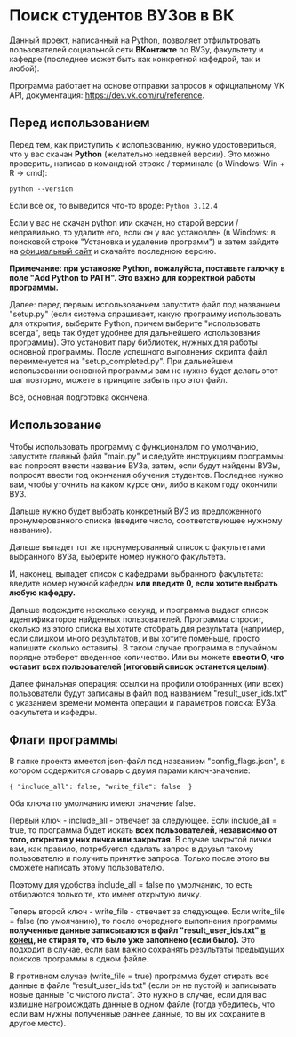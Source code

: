 # Поиск студентов ВУЗов в ВК
Данный проект, написанный на Python, позволяет отфильтровать пользователей социальной сети **ВКонтакте** по ВУЗу, факультету и кафедре (последнее может быть как конкретной кафедрой, так и любой). 

Программа работает на основе отправки запросов к официальному VK API, документация: https://dev.vk.com/ru/reference.

## Перед использованием
Перед тем, как приступить к использованию, нужно удостовериться, что у вас скачан **Python** (желательно недавней версии). Это можно проверить, написав в командной строке / терминале (в Windows: Win + R -> cmd):

`python --version`

Если всё ок, то выведится что-то вроде:
`Python 3.12.4`

Если у вас не скачан python или скачан, но старой версии / неправильно, то удалите его, если он у вас установлен  (в Windows: в поисковой строке "Установка и удаление программ") и затем зайдите на [официальный сайт](https://www.python.org/downloads/) и скачайте последнюю версию.

**Примечание: при установке Python, пожалуйста, поставьте галочку в поле "Add Python to PATH". Это важно для корректной работы программы.**

Далее: перед первым использованием запустите файл под названием "setup.py" (если система спрашивает, какую программу использовать для открытия, выберите Python, причем выберите "использовать всегда", ведь так будет удобнее для дальнейшего использования программы). Это установит пару библиотек, нужных для работы основной программы. После успешного выполнения скрипта файл переименуется на "setup_completed.py".
При дальнейшем использовании основной программы вам не нужно будет делать этот шаг повторно, можете в принципе забыть про этот файл.

Всё, основная подготовка окончена.

## Использование
Чтобы использовать программу с функционалом по умолчанию, запустите главный файл "main.py" и следуйте инструкциям программы: вас попросят ввести название ВУЗа, затем, если будут найдены ВУЗы, попросят ввести год окончания обучения студентов. Последнее нужно вам, чтобы уточнить на каком курсе они, либо в каком году окончили ВУЗ. 

Дальше нужно будет выбрать конкретный ВУЗ из предложенного пронумерованного списка  (введите число, соответствующее нужному названию).

Дальше выпадет тот же пронумерованный список с факультетами выбранного ВУЗа, выберите номер нужного факультета.

И, наконец, выпадет список с кафедрами выбранного факультета: введите номер нужной кафедры **или введите 0, если хотите выбрать любую кафедру.**

Дальше подождите несколько секунд, и программа выдаст список идентификаторов найденных пользователей. Программа спросит, сколько из этого списка вы хотите отобрать для результата (например, если слишком много результатов, и вы хотите поменьше, просто напишите сколько оставить). В таком случае программа в случайном порядке отеберет введенное количество. Или вы можете **ввести 0, что оставит всех пользователей (итоговый список останется целым).**

Далее финальная операция: ссылки на профили отобранных (или всех) пользователи будут записаны в файл под названием "result_user_ids.txt" с указанием времени момента операции и параметров поиска: ВУЗа, факультета и кафедры.

## Флаги программы
В папке проекта имеется json-файл под названием "config_flags.json", в котором содержится словарь с двумя парами ключ-значение: 

`
{
    "include_all": false,
    "write_file": false 
}
`

Оба ключа по умолчанию имеют значение false.

Первый ключ - include_all - отвечает за следующее. Если include_all = true, то программа будет искать **всех пользователей, независимо от того, открытая у них личка или закрытая.** В случае закрытой лички вам, как правило, потребуется сделать запрос в друзья такому пользователю и получить принятие запроса. Только после этого вы сможете написать этому пользователю. 

Поэтому для удобства include_all = false по умолчанию, то есть отбираются только те, кто имеет открытую личку.

Теперь второй ключ - write_file - отвечает за следующее. Если write_file = false (по умолчанию), то после очередного выполнения программы **полученные данные записываются в файл "result_user_ids.txt" <u>в конец</u>, не стирая то, что было уже заполнено (если было).**
Это подходит в случае, если вам важно сохранять результаты предыдущих поисков программы в одном файле.

В противном случае (write_file = true) программа будет стирать все данные в файле "result_user_ids.txt" (если он не пустой) и записывать новые данные "с чистого листа". Это нужно в случае, если для вас излишне нагромождать данные в одном файле (тогда убедитесь, что если вам нужны полученные раннее данные, то вы их сохраните в другое место).